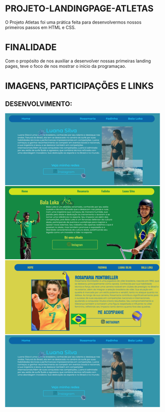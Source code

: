 # PROJETO-LANDINGPAGE-ATLETAS
O Projeto Atletas foi uma prática feita para desenvolvermos nossos primeiros passos em HTML e CSS.

# FINALIDADE

Com o propósito de nos auxiliar a desenvolver nossas primeiras landing pages, teve o foco de nos mostrar o início da programaçao.

# IMAGENS, PARTICIPAÇÕES E LINKS

## DESENVOLVIMENTO:
![/print/rayssa.png](https://github.com/IDBaptista/PROJETO-LANDINGPAGE-ATLETAS/blob/main/print/luana.png)
![print bala](/print/bala.png)
![print rosa](/print/rosa.png)
![print luana](/print/luana.png)


